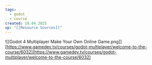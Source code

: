 ```yaml
---
tags:
  - godot
  - course
created: 18.04.2025
up: "[[Resource Sources]]"
---
```

![[Godot 4 Multiplayer Make Your Own Online Game.png]]
[https://www.gamedev.tv/courses/godot-multiplayer/welcome-to-the-course/6032](https://www.gamedev.tv/courses/godot-multiplayer/welcome-to-the-course/6032)
